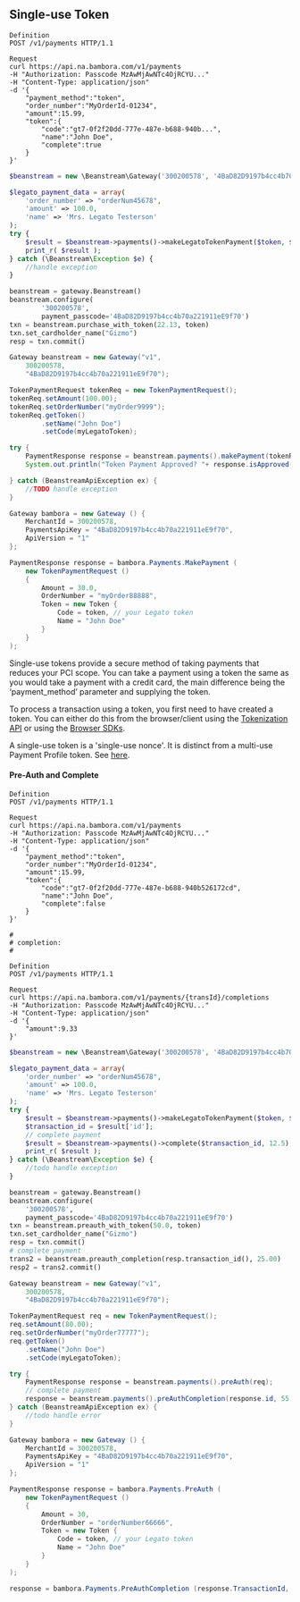 ## Single-use Token

```shell
Definition
POST /v1/payments HTTP/1.1

Request
curl https://api.na.bambora.com/v1/payments
-H "Authorization: Passcode MzAwMjAwNTc4OjRCYU..."
-H "Content-Type: application/json"
-d '{
    "payment_method":"token",
    "order_number":"MyOrderId-01234",
    "amount":15.99,
    "token":{
        "code":"gt7-0f2f20dd-777e-487e-b688-940b...",
        "name":"John Doe",
        "complete":true
    }
}'
```

```php
$beanstream = new \Beanstream\Gateway('300200578', '4BaD82D9197b4cc4b70a221911eE9f70', 'www', 'v1');

$legato_payment_data = array(
    'order_number' => "orderNum45678",
    'amount' => 100.0,
    'name' => 'Mrs. Legato Testerson'
);
try {
    $result = $beanstream->payments()->makeLegatoTokenPayment($token, $legato_payment_data, TRUE);
    print_r( $result );
} catch (\Beanstream\Exception $e) {
    //handle exception
}
```

```python
beanstream = gateway.Beanstream()
beanstream.configure(
        '300200578',
        payment_passcode='4BaD82D9197b4cc4b70a221911eE9f70')
txn = beanstream.purchase_with_token(22.13, token)
txn.set_cardholder_name("Gizmo")
resp = txn.commit()
```

```java
Gateway beanstream = new Gateway("v1",
    300200578,
    "4BaD82D9197b4cc4b70a221911eE9f70");

TokenPaymentRequest tokenReq = new TokenPaymentRequest();
tokenReq.setAmount(100.00);
tokenReq.setOrderNumber("myOrder9999");
tokenReq.getToken()
        .setName("John Doe")
        .setCode(myLegatoToken);

try {
    PaymentResponse response = beanstream.payments().makePayment(tokenReq);
    System.out.println("Token Payment Approved? "+ response.isApproved());

} catch (BeanstreamApiException ex) {
    //TODO handle exception
}
```

```csharp
Gateway bambora = new Gateway () {
    MerchantId = 300200578,
    PaymentsApiKey = "4BaD82D9197b4cc4b70a221911eE9f70",
    ApiVersion = "1"
};

PaymentResponse response = bambora.Payments.MakePayment (
    new TokenPaymentRequest ()
    {
        Amount = 30.0,
        OrderNumber = "myOrder88888",
        Token = new Token {
            Code = token, // your Legato token
            Name = "John Doe"
        }
    }
);
```

Single-use tokens provide a secure method of taking payments that reduces your PCI scope. You can take a payment using a token the same as you would take a payment with a credit card, the main difference being the ‘payment_method’ parameter and supplying the token.

To process a transaction using a token, you first need to have created a token. You can either do this from the browser/client using the [Tokenization API](/docs/references/payment_APIs) or using the [Browser SDKs](/docs/references/payment_SDKs/collect_card_data).

A single-use token is a 'single-use nonce'. It is distinct from a multi-use Payment Profile token. See [here](/docs/references/payment_SDKs/save_customer_data).


#### Pre-Auth and Complete

```shell
Definition
POST /v1/payments HTTP/1.1

Request
curl https://api.na.bambora.com/v1/payments
-H "Authorization: Passcode MzAwMjAwNTc4OjRCYU..."
-H "Content-Type: application/json"
-d '{
    "payment_method":"token",
    "order_number":"MyOrderId-01234",
    "amount":15.99,
    "token":{
        "code":"gt7-0f2f20dd-777e-487e-b688-940b526172cd",
        "name":"John Doe",
        "complete":false
    }
}'

#
# completion:
#

Definition
POST /v1/payments HTTP/1.1

Request
curl https://api.na.bambora.com/v1/payments/{transId}/completions
-H "Authorization: Passcode MzAwMjAwNTc4OjRCYU..."
-H "Content-Type: application/json"
-d '{
    "amount":9.33
}'
```

```php
$beanstream = new \Beanstream\Gateway('300200578', '4BaD82D9197b4cc4b70a221911eE9f70', 'www', 'v1');

$legato_payment_data = array(
    'order_number' => "orderNum45678",
    'amount' => 100.0,
    'name' => 'Mrs. Legato Testerson'
);
try {
    $result = $beanstream->payments()->makeLegatoTokenPayment($token, $legato_payment_data, FALSE);//set to FALSE for Pre-Auth
    $transaction_id = $result['id'];
    // complete payment
    $result = $beanstream->payments()->complete($transaction_id, 12.5);
    print_r( $result );
} catch (\Beanstream\Exception $e) {
    //todo handle exception
}
```

```python
beanstream = gateway.Beanstream()
beanstream.configure(
    '300200578',
    payment_passcode='4BaD82D9197b4cc4b70a221911eE9f70')
txn = beanstream.preauth_with_token(50.0, token)
txn.set_cardholder_name("Gizmo")
resp = txn.commit()
# complete payment
trans2 = beanstream.preauth_completion(resp.transaction_id(), 25.00)
resp2 = trans2.commit()
```

```java
Gateway beanstream = new Gateway("v1",
    300200578,
    "4BaD82D9197b4cc4b70a221911eE9f70");

TokenPaymentRequest req = new TokenPaymentRequest();
req.setAmount(80.00);
req.setOrderNumber("myOrder77777");
req.getToken()
    .setName("John Doe")
    .setCode(myLegatoToken);

try {
    PaymentResponse response = beanstream.payments().preAuth(req);
	// complete payment
    response = beanstream.payments().preAuthCompletion(response.id, 55.30, response.orderNumber);
} catch (BeanstreamApiException ex) {
    //todo handle error
}
```

```csharp
Gateway bambora = new Gateway () {
    MerchantId = 300200578,
    PaymentsApiKey = "4BaD82D9197b4cc4b70a221911eE9f70",
    ApiVersion = "1"
};

PaymentResponse response = bambora.Payments.PreAuth (
    new TokenPaymentRequest ()
    {
        Amount = 30,
        OrderNumber = "orderNumber66666",
        Token = new Token {
            Code = token, // your Legato token
            Name = "John Doe"
        }
    }
);

response = bambora.Payments.PreAuthCompletion (response.TransactionId, 15.45);
```
